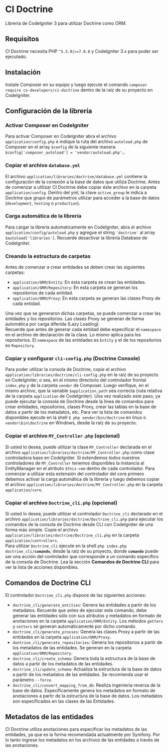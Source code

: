 <h1>CI Doctrine</h1>
Librería de CodeIgniter 3 para utilizar Doctrine como ORM.

<h2>Requisitos</h2>
CI Doctrine necesita PHP <code>^5.5.9|>=7.0.8</code> y CodeIgniter 3.x para poder ser ejecutado.

<h2>Instalación</h2>
Instale Composer en su equipo y luego ejecute el comando <code>composer require co-developers/ci-doctrine</code> dentro de la raíz de su proyecto en CodeIgniter.

<h2>Configuración de la librería</h2>

<h3>Activar Composer en CodeIgniter</h3>
Para activar Composer en CodeIgniter abra el archivo <code>application/config.php</code> e indique la ruta del archivo <code>autoload.php</code> de Composer en el array <code>$config</code> de la siguiente manera: <code>$config['composer_autoload'] = 'vendor/autoload.php';</code>.

<h3>Copiar el archivo <code>database.yml</code></h3>
El archivo <code>application/libraries/doctrine/database.yml</code> contiene la configuración de la conexión a la base de datos que utiliza Doctrine. Antes de comenzar a utilizar CI Doctrine debe copiar éste archivo en la carpeta <code>application/config</code>. Dentro del yml, la clave <code>active_group</code> le indica a Doctrine que grupo de parámetros utilizar para acceder a la base de datos (<code>development</code>, <code>testing</code> o <code>production</code>).

<h3>Carga automática de la librería</h3>
Para cargar la librería automaticamente en CodeIgniter, abra el archivo <code>application/config/autoload.php</code> y agregue el string <code>'doctrine'</code> al array <code>$autoload['libraries']</code>. Recuerde desactivar la librería Database de CodeIgniter.

<h3>Creando la estructura de carpetas</h3>
Antes de comenzar a crear entidades se deben crear las siguientes carpetas:
<ul>
<li><code>application/ORM/Entity</code>: En esta carpeta se crean las entidades.</li>
<li><code>application/ORM/Repository</code>: En esta carpeta se generan los repositorios de cada entidad.</li>
<li><code>application/ORM/Proxy</code>: En esta carpeta se generan las clases Proxy de cada entidad.</li>
</ul>
Una vez que se generaron dichas carpetas, se puede comenzar a crear las entidades y los repositorios. Las clases Proxy se generan de forma automática por carga diferida (Lazy Loading).<br>
Recuerde que antes de generar cada entidad debe especificar el <code>namespace</code> en el archivo de declaración de la clase. Lo mismo aplica para los repositorios. El <code>namespace</code> de las entidades es <code>Entity</code> y el de los repositorios es <code>Repository</code>.

<h3>Copiar y configurar <code>cli-config.php</code> (Doctrine Console)</h3>
Para poder utilizar la consola de Doctrine, copie el archivo <code>application/libraries/doctrine/cli-config.php</code> en la raíz de su proyecto en CodeIginiter, o sea, en el mismo directorio del controlador frontal <code>index.php</code> y de la carpeta <code>vendor</code> de Composer. Luego verifique, en el mismo archivo, que la variable <code>$application_path</code> sea correcta (ruta relativa de la carpeta <code>application</code> de CodeIgniter). Una vez realizado este paso, ya puede ejecutar la consola de Doctrine desde la línea de comandos para crear entidades, repositorios, clases Proxy, crear las tablas en la base de datos a partir de los metadatos, etc.
Para ver la lista de comandos disponibles ejecute en la shell <code>$ php vendor/bin/doctrine</code> en linux o <code>vendor\bin\doctrine</code> en Windows, desde la raíz de su proyecto.

<h3>Copiar el archivo <code>MY_Controller.php</code> (opcional)</h3>
Si usted lo desea, puede utilizar la clase <code>MY_Controller</code> declarada en el archivo <code>application/libraries/doctrine/MY_Controller.php</code> como clase controladora base en CodeIgniter. Si extendemos todos nuestros controladores de <code>MY_Controller</code> tenemos disponibles la instancia al EntityManager en el atributo <code>$this->em</code> dentro de cada controlador. Para comenzar a utilizar esta extensión del controlador del core primero debemos activar la carga automática de la librería y luego debemos copiar el archivo <code>application/libraries/doctrine/MY_Controller.php</code> en la carpeta <code>application/core</code>.

<h3>Copiar el archivo <code>Doctrine_cli.php</code> (opcional)</h3>
Si usted lo desea, puede utilizar el controlador <code>Doctrine_cli</code> declarado en el archivo <code>application/libraries/doctrine/Doctrine_cli.php</code> para ejecutar los comandos de la consola de Doctrine desde CLI con CodeIgniter de una forma más simple. Copie el archivo <code>application/libraries/doctrine/Doctrine_cli.php</code> en la carpeta <code>application/controllers</code>.<br>
Para utilizar <code>Doctrine_cli</code> ejecute en la shell <code>php index.php doctrine_cli/<b>comando</b></code>, desde la raíz de su proyecto, donde <code><b>comando</b></code> puede ser una acción del controlador que corresponde a un comando específico de la consola de Doctrine. Lea la sección <b>Comandos de Doctrine CLI</b> para ver la lista de acciones disponibles.

<h2>Comandos de Doctrine CLI</h2>
El controlador <code>Doctrine_cli.php</code> dispone de las siguientes acciones:
<ul>
<li><code>doctrine_cli/generate_entities</code>: Genera las entidades a partir de los metadatos. Recuerde que antes de ejecutar este comando, debe generar las entidades sólo con sus atributos y metadatos en formato de anotaciones en la carpeta <code>application/ORM/Entity</code>. Los métodos <code>getters</code> y <code>setters</code> se generan automáticamente por dicho comando.</li>
<li><code>doctrine_cli/generate_proxies</code>: Genera las clases Proxy a partir de las entidades en la carpeta <code>application/ORM/Proxy</code>.</li>
<li><code>dontrine_cli/generate_repositories</code>: Genera los repositorios a partir de los metadatos de las entidades. Se generan en la carpeta <code>application/ORM/Repository</code>.</li>
<li><code>doctrine_cli/create_schema</code>: Genera toda la estructura de la base de datos a partir de los metadatos de las entidades.</li>
<li><code>doctrine_cli/update_schema</code>: Actualiza la estructura de la base de datos a partir de los metadatos de las entidades. Se recomienda usar el parámetro <code>--force</code>.</li>
<li><code>doctrine_cli/convert_mapping_from_db</code>: Realiza ingenieria reversa de la base de datos. Específicamente genera los metadatos en formato de anotaciones a partir de la estructura de la base de datos. Los metadatos son especificados en las clases de las Entidades.</li>
</ul>

<h2>Metadatos de las entidades</h2>
CI Doctrine utiliza anotaciones para especificar los metadatos de las entidades, ya que es la forma recomendada actualmente por Symfony. Por lo tanto ingrese los metadatos en los archivos de las entidades a través de las anotaciones.